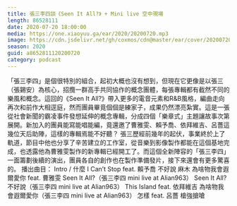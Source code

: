 ```yaml
---
title: 張三李四談《Seen It All?》 + Mini live 空中現場
length: 86528111
date: 2020-07-20 18:00:00
media: https://one.xiaoyuu.ga/ear/2020/20200720.mp3
image: https://cdn.jsdelivr.net/gh/coxmos/cdn@master/ear/cover/20200720.jpeg
season: 2020
guid: a8652811120200720
category: podcast
---
```


「張三李四」是個很特別的組合，起初大概也沒有想到，但現在它更像是以張三（張錫安）為核心，招攬一群高手共同協作的概念團體，每張專輯都有截然不同的樂風和概念。這回的《Seen It All?》帶入更多的電音元素和R&amp;B風格，編曲走向再次和前作大相逕庭，然而團員畢竟個個是練家子，成果仍然漂亮紮實。這是一張從社會新聞的霸凌事件發想延伸的概念專輯，分成四個「樂章式」主題讓故事次第展開。新加入的團員能寫能唱能編，竟還邀了曹雅雯、賴予喬、依拜維吉、呂薔這幾位天后助陣，這樣的專輯焉能不好聽？
張三歷經前幾年的起伏，事業終於上了軌道，節目中他也分享了辛苦建立的工作室，從音樂到影像製作都能在這個基地完成，也透露他為曹雅雯製作的新專輯已經開工了。而這個全新陣容的「張三李四」一面籌劃後續的演出，團員各自的創作也在製作準備發片，接下來還會有更多驚喜的。
播出曲目：
Intro / 什麼
I Can’t Stop feat. 賴予喬
不好說
麻木
為啥物我會遐爾愛你 feat. 曹雅雯
Seen It All?（張三李四 mini live at Alian963）
Seen It All?
不好說（張三李四 mini live at Alian963）
This Island feat. 依拜維吉
為啥物我會遐爾愛你（張三李四 mini live at Alian963）
怎樣 feat. 呂薔
槍強搶嗆

